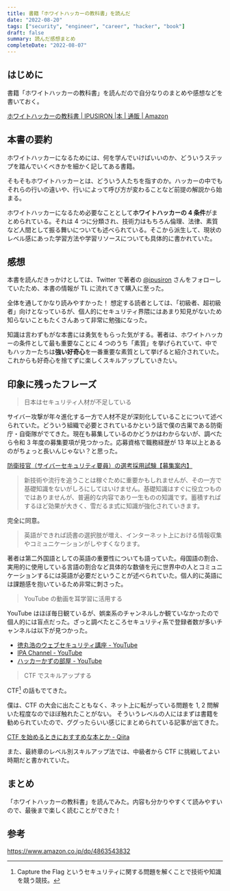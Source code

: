 ```yaml
---
title: 書籍「ホワイトハッカーの教科書」を読んだ
date: "2022-08-20"
tags: ["security", "engineer", "career", "hacker", "book"]
draft: false
summary: 読んだ感想まとめ
completeDate: "2022-08-07"
---
```


## はじめに

書籍「ホワイトハッカーの教科書」を読んだので自分なりのまとめや感想などを書いておく。

[ホワイトハッカーの教科書 \| IPUSIRON \|本 \| 通販 \| Amazon](https://www.amazon.co.jp/dp/4863543832)

## 本書の要約

ホワイトハッカーになるためには、何を学んでいけばいいのか、どういうステップを踏んでいくべきかを細かく記してある書籍。

そもそもホワイトハッカーとは、どういう人たちを指すのか。ハッカーの中でもそれらの行いの違いや、行いによって呼び方が変わることなど前提の解説から始まる。

ホワイトハッカーになるため必要なこととして**ホワイトハッカーの 4 条件**がまとめられている。それは 4 つに分類され、技術力はもちろん倫理、法律、素質など人間として振る舞いについても述べられている。そこから派生して、現状のレベル感にあった学習方法や学習リソースについても具体的に書かれていた。

## 感想

本書を読んだきっかけとしては、Twitter で著者の [@ipusiron](https://twitter.com/ipusiron) さんをフォローしていたため、本書の情報が TL に流れてきて購入に至った。

全体を通してかなり読みやすかった！
想定する読者としては、「初級者、超初級者」向けとなっているが、個人的にセキュリティ界隈にはあまり知見がないため知らないこともたくさんあって非常に勉強になった。

知識は言わずもがな本書には勇気をもらった気がする。著者は、ホワイトハッカーの条件として最も重要なことに 4 つのうち「素質」を挙げられていて、中でもハッカーたちは**強い好奇心**を一番重要な素質として挙げると紹介されていた。これからも好奇心を捨てずに楽しくスキルアップしていきたい。

## 印象に残ったフレーズ

> 日本はセキュリティ人材が不足している

サイバー攻撃が年々進化する一方で人材不足が深刻化していることについて述べられていた。どういう組織で必要とされているかという話で僕の古巣である防衛庁・自衛隊がでてきた。現在も募集しているのかどうかはわからないが、調べたら令和 3 年度の募集要項が見つかった。応募資格で職務経歴が 13 年以上とあるのがちょっと長いんじゃない？と思った。

[防衛技官（サイバーセキュリティ要員）の選考採用試験【募集案内】](https://www.mod.go.jp/j/saiyou/sonota/pdf/toubaku.pdf)

> 新技術や流行を追うことは稼ぐために重要かもしれませんが、その一方で基礎知識をないがしろにしてはいけません。基礎知識はすぐに役立つものではありませんが、普遍的な内容であり一生ものの知識です。蓄積すればするほど効果が大きく、雪だるま式に知識が強化されていきます。

完全に同意。

> 英語ができれば読書の選択肢が増え、インターネット上における情報収集やコミュニケーションがしやすくなります。

著者は第二外国語としての英語の重要性についても語っていた。母国語の割合、実用的に使用している言語の割合など具体的な数値を元に世界中の人とコミュニケーションするには英語が必要だということが述べられていた。個人的に英語には課題感を抱いているため非常に刺さった。

> YouTube の動画を耳学習に活用する

YouTube はほぼ毎日観ているが、娯楽系のチャンネルしか観ていなかったので個人的には盲点だった。ざっと調べたところセキュリティ系で登録者数が多いチャンネルは以下が見つかった。

- [徳丸浩のウェブセキュリティ講座 \- YouTube](https://www.youtube.com/c/hiroshitokumaru)
- [IPA Channel \- YouTube](https://www.youtube.com/ipajp)
- [ハッカーかずの部屋 \- YouTube](https://www.youtube.com/c/hackerkaz)

> CTF でスキルアップする

CTF[^1] の話もでてきた。

僕は、CTF の大会に出たこともなく、ネット上に転がっている問題を 1, 2 問解いた程度なのでほぼ触れたことがない。
そういうレベルの人にはまずは書籍を勧められていたので、ググったらいい感じにまとめられている記事が出てきた。

[CTF を始めるときにおすすめな本とか \- Qiita](https://qiita.com/4hiziri/items/98b5e1f8b1824d0bc841)

また、最終章のレベル別スキルアップ法では、中級者から CTF に挑戦してよい時期だと書かれていた。

## まとめ

「ホワイトハッカーの教科書」を読んでみた。内容も分かりやすくて読みやすいので、最後まで楽しく読むことができた！

## 参考

https://www.amazon.co.jp/dp/4863543832

[^1]: Capture the Flag というセキュリティに関する問題を解くことで技術や知識を競う競技。
